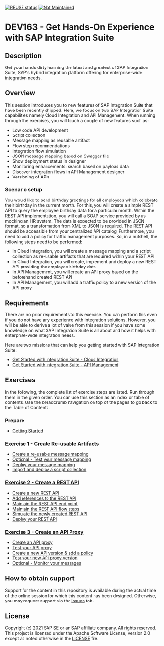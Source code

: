 [![REUSE status](https://api.reuse.software/badge/github.com/SAP-samples/teched2021-DEV163)](https://api.reuse.software/info/github.com/SAP-samples/teched2021-DEV163)
[![Not Maintained](https://img.shields.io/badge/Maintenance%20Level-Not%20Maintained-yellow.svg)](https://gist.github.com/cheerfulstoic/d107229326a01ff0f333a1d3476e068d)

 
# DEV163 - Get Hands-On Experience with SAP Integration Suite

## Description

Get your hands dirty learning the latest and greatest of SAP Integration Suite, SAP's hybrid integration platform offering for enterprise-wide integration needs.  

## Overview

This session introduces you to new features of SAP Integration Suite that have been recently shipped. Here, we focus on two SAP Integration Suite capabilities namely Cloud Integration and API Management. When running through the exercises, you will touch a couple of new features such as:
- Low code API development
- Script collection
- Message mapping as reusable artifact
- Flow step recommendations
- Integration flow simulation
- JSON message mapping based on Swagger file
- Show deployment status in designer
- Monitoring enhancements: search based on payload data
- Discover integration flows in API Management designer
- Versioning of APIs

### Scenario setup

You would like to send birthday greetings for all employees which celebrate their birthday in the current month. For this, you will create a simple REST API to query the employee birthday data for a particular month. Within the REST API implementation, you will call a SOAP service provided by us mocking an HR system. The data is expected to be provided in JSON format, so a transformation from XML to JSON is required. The REST API should be accessible from your centralized API catalog. Furthermore, you need to add a policy for traffic management purposes.
So, in a nutshell, the following steps need to be performed:
- In Cloud Integration, you will create a message mapping and a script collection as re-usable artifacts that are required within your REST API
- In Cloud Integration, you will create, implement and deploy a new REST API providing the employee birthday data
- In API Management, you will create an API proxy based on the beforehand created REST API
- In API Management, you will add a traffic policy to a new version of the API proxy

## Requirements

There are no prior requirements to this exercise. You can perform this even if you do not have any experience with integration solutions. However, you will be able to derive a lot of value from this session if you have some knowledge on what SAP Integration Suite is all about and how it helps with enterprise-wide integration needs.

Here are two missions that can help you getting started with SAP Integration Suite:

- [Get Started with Integration Suite - Cloud Integration](https://discovery-center.cloud.sap/protected/index.html#/missiondetail/3258/3327/)
- [Get Started with Integration Suite - API Management](https://discovery-center.cloud.sap/protected/index.html#/missiondetail/3062/3072/)


## Exercises

In the following, the complete list of exercise steps are listed. Run through them in the given order. You can use this section as an index or table of contents. Use the breadcrumb navigation on top of the pages to go back to the Table of Contents.

### Prepare
- [Getting Started](exercises/ex0/)

### [Exercise 1 - Create Re-usable Artifacts](exercises/ex1/)
- [Create a re-usable message mapping](exercises/ex1/ex11)
- [Optional - Test your message mapping](exercises/ex1/ex12)
- [Deploy your message mapping](exercises/ex1/ex13)
- [Import and deploy a script collection](exercises/ex1/ex14)

### [Exercise 2 - Create a REST API](exercises/ex2/)
- [Create a new REST API](exercises/ex2/ex21)
- [Add references to the REST API](exercises/ex2/ex22)
- [Maintain the REST API end point](exercises/ex2/ex23)
- [Maintain the REST API flow steps](exercises/ex2/ex24)
- [Simulate the newly created REST API](exercises/ex2/ex25)
- [Deploy your REST API](exercises/ex2/ex26)

### [Exercise 3 - Create an API Proxy](exercises/ex3/)
- [Create an API proxy](exercises/ex3/ex31)
- [Test your API proxy](exercises/ex3/ex32)
- [Create a new API version & add a policy](exercises/ex3/ex33)
- [Test your new API proxy version](exercises/ex3/ex34)
- [Optional - Monitor your messages](exercises/ex3/ex35)



## How to obtain support

Support for the content in this repository is available during the actual time of the online session for which this content has been designed. Otherwise, you may request support via the [Issues](../../issues) tab.

## License
Copyright (c) 2021 SAP SE or an SAP affiliate company. All rights reserved. This project is licensed under the Apache Software License, version 2.0 except as noted otherwise in the [LICENSE](LICENSES/Apache-2.0.txt) file.
